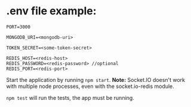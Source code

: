 #   .env file example:

```
PORT=3000

MONGODB_URI=<mongodb-uri>

TOKEN_SECRET=<some-token-secret>

REDIS_HOST=<redis-host>
REDIS_PASSWORD=<redis-password> //optional
REDIS_PORT=<redis-port>
```

Start the application by running `npm start`.  **Note:** Socket.IO doesn't work with multiple node processes, even with the socket.io-redis module.

`npm test` will run the tests, the app must be running.